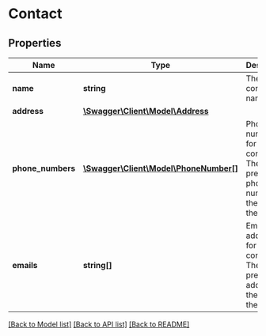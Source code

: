 # Contact

## Properties
Name | Type | Description | Notes
------------ | ------------- | ------------- | -------------
**name** | **string** | The contact&#39;s name | [optional] 
**address** | [**\Swagger\Client\Model\Address**](Address.md) |  | [optional] 
**phone_numbers** | [**\Swagger\Client\Model\PhoneNumber[]**](PhoneNumber.md) | Phone numbers for the contact. The preferred phone number is the first in the list. | [optional] 
**emails** | **string[]** | Email addresses for the contact. The preferred address is the first in the list. | [optional] 

[[Back to Model list]](../README.md#documentation-for-models) [[Back to API list]](../README.md#documentation-for-api-endpoints) [[Back to README]](../README.md)


